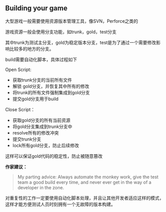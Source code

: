 ## Building your game

大型游戏一般需要使用资源版本管理工具，像SVN，Perforce之类的

游戏资源一般会使用分支功能，如trunk，gold，test分支

其中trunk为测试主分支，gold为稳定版本分支，test是为了通过一个需要修改影响比较多的地方的分支。

build需要自动化脚本，具体过程如下

Open Script:

* 获取trunk分支的当前所有文件
* 解锁 gold分支，并恢复其中所有的修改
* 将trunk的所有文件强制集成到gold分支
* 提交gold分支用于build

Close Script：

* 获取gold分支的所有当前资源
* 将gold分支集成到trunk分支中
* resolve所有的修改冲突
* 提交trunk分支
* lock所有gold分支，防止后续修改

这样可以保证gold代码的稳定性，防止被随意篡改

**作家建议：**

> My parting advice: Always automate the monkey work, give the test team a good
> build every time, and never ever get in the way of a developer in the zone. 

对重复性的工作一定要使用自动化脚本处理，并且让其他开发者适应这样的模式，这样才能方便测试人员时刻拥有一个无故障的版本构建。